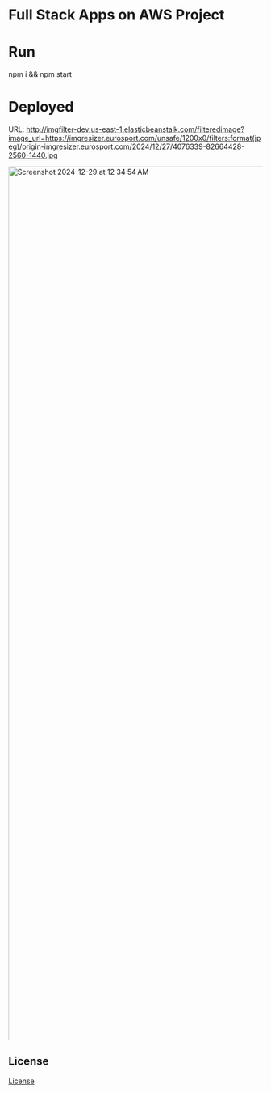 # Full Stack Apps on AWS Project

# Run
npm i && npm start

# Deployed
URL: http://imgfilter-dev.us-east-1.elasticbeanstalk.com/filteredimage?image_url=https://imgresizer.eurosport.com/unsafe/1200x0/filters:format(jpeg)/origin-imgresizer.eurosport.com/2024/12/27/4076339-82664428-2560-1440.jpg

<img width="1728" alt="Screenshot 2024-12-29 at 12 34 54 AM" src="https://github.com/user-attachments/assets/d65c3958-664e-4835-974c-f0063663967f" />

## License

[License](LICENSE.txt)

